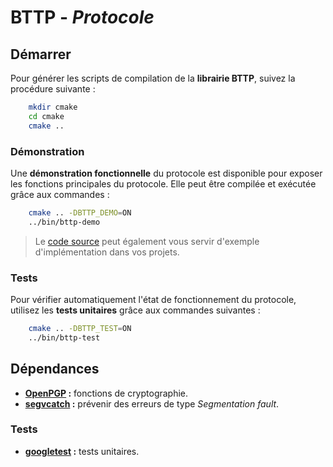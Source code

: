 # BTTP - _Protocole_

## Démarrer
Pour générer les scripts de compilation de la __librairie BTTP__, suivez la procédure suivante :

```sh
    mkdir cmake
    cd cmake
    cmake ..
```

### Démonstration
Une __démonstration fonctionnelle__ du protocole est disponible pour exposer les fonctions principales du protocole. Elle peut être compilée et exécutée grâce aux commandes :
```sh
    cmake .. -DBTTP_DEMO=ON
    ../bin/bttp-demo
```
> Le [code source](demo/src/demo.cpp) peut également vous servir d'exemple d'implémentation dans vos projets.

### Tests
Pour vérifier automatiquement l'état de fonctionnement du protocole, utilisez les __tests unitaires__ grâce aux commandes suivantes :
```sh
    cmake .. -DBTTP_TEST=ON
    ../bin/bttp-test
```

## Dépendances
- __[OpenPGP](https://github.com/calccrypto/OpenPGP) :__ fonctions de cryptographie.
- __[segvcatch](https://github.com/Plaristote/segvcatch) :__ prévenir des erreurs de type _Segmentation fault_.

### Tests
- __[googletest](https://github.com/google/googletest) :__ tests unitaires.